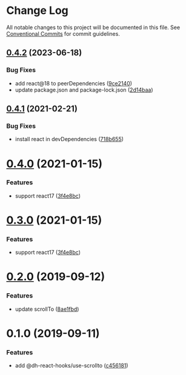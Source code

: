 # Change Log

All notable changes to this project will be documented in this file.
See [Conventional Commits](https://conventionalcommits.org) for commit guidelines.

## [0.4.2](https://github.com/danhuang1202/DrHooks/compare/@dh-react-hooks/use-scrollto@0.4.1...@dh-react-hooks/use-scrollto@0.4.2) (2023-06-18)


### Bug Fixes

* add react@18 to peerDependencies ([9ce2140](https://github.com/danhuang1202/DrHooks/commit/9ce2140e2e7f8d3f63c8d51dc018ce472fe8f20e))
* update package.json and package-lock.json ([2d14baa](https://github.com/danhuang1202/DrHooks/commit/2d14baa41b5aad1f55a2e47b5f5850a5cc35d599))





## [0.4.1](https://github.com/danhuang1202/DrHooks/compare/@dh-react-hooks/use-scrollto@0.4.0...@dh-react-hooks/use-scrollto@0.4.1) (2021-02-21)


### Bug Fixes

* install react in devDependencies ([718b655](https://github.com/danhuang1202/DrHooks/commit/718b655))





# [0.4.0](https://github.com/danhuang1202/DrHooks/compare/@dh-react-hooks/use-scrollto@0.2.0...@dh-react-hooks/use-scrollto@0.4.0) (2021-01-15)


### Features

* support react17 ([3f4e8bc](https://github.com/danhuang1202/DrHooks/commit/3f4e8bc))





# [0.3.0](https://github.com/danhuang1202/DrHooks/compare/@dh-react-hooks/use-scrollto@0.2.0...@dh-react-hooks/use-scrollto@0.3.0) (2021-01-15)


### Features

* support react17 ([3f4e8bc](https://github.com/danhuang1202/DrHooks/commit/3f4e8bc))





# [0.2.0](https://github.com/danhuang1202/DrHooks/compare/@dh-react-hooks/use-scrollto@0.1.0...@dh-react-hooks/use-scrollto@0.2.0) (2019-09-12)


### Features

* update scrollTo ([8ae1fbd](https://github.com/danhuang1202/DrHooks/commit/8ae1fbd))





# 0.1.0 (2019-09-11)


### Features

* add @dh-react-hooks/use-scrollto ([c456181](https://github.com/danhuang1202/DrHooks/commit/c456181))
